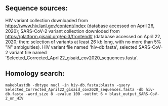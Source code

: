 ## Sequence sources: ##

HIV variant collection downloaded from https://www.hiv.lanl.gov/content/index (database accessed on April 26, 2020); SARS-CoV-2 variant collection downloded from https://platform.gisaid.org/epi3/frontend# (database accessed on April 22, 2020; then: selection of variants at least 26 kb long, with no more than 5% "N" ambiguities).
HIV variant file named 'hiv-db.fasta', selected SARS-CoV-2 variant file named 'Selected_Corrected_April22_gisaid_cov2020_sequences.fasta'.

## Homology search: ##

``makeblastdb -dbtype nucl -in hiv-db.fasta;blastn -query Selected_Corrected_April22_gisaid_cov2020_sequences.fasta -db hiv-db.fasta -word_size 8 -evalue 100 -outfmt 6 > blast_output_SARS-CoV-2_on_HIV``
